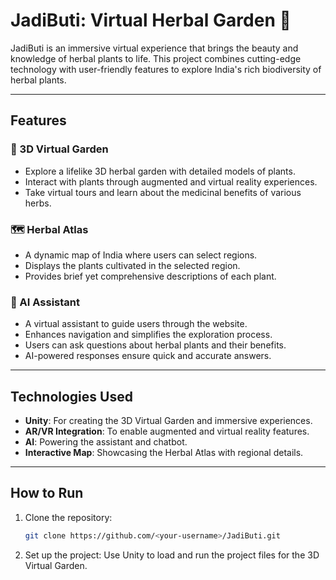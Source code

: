 # JadiButi: Virtual Herbal Garden 🌿

JadiButi is an immersive virtual experience that brings the beauty and knowledge of herbal plants to life. This project combines cutting-edge technology with user-friendly features to explore India's rich biodiversity of herbal plants.

---

## Features
### 🌱 3D Virtual Garden
- Explore a lifelike 3D herbal garden with detailed models of plants.
- Interact with plants through augmented and virtual reality experiences.
- Take virtual tours and learn about the medicinal benefits of various herbs.

### 🗺️ Herbal Atlas
- A dynamic map of India where users can select regions.
- Displays the plants cultivated in the selected region.
- Provides brief yet comprehensive descriptions of each plant.

### 🤖 AI Assistant
- A virtual assistant to guide users through the website.
- Enhances navigation and simplifies the exploration process.
- Users can ask questions about herbal plants and their benefits.
- AI-powered responses ensure quick and accurate answers.
  
---

## Technologies Used
- **Unity**: For creating the 3D Virtual Garden and immersive experiences.
- **AR/VR Integration**: To enable augmented and virtual reality features.
- **AI**: Powering the assistant and chatbot.
- **Interactive Map**: Showcasing the Herbal Atlas with regional details.

---

## How to Run
1. Clone the repository:  
   ```bash
   git clone https://github.com/<your-username>/JadiButi.git
2. Set up the project:
   Use Unity to load and run the project files for the 3D Virtual Garden.
   
